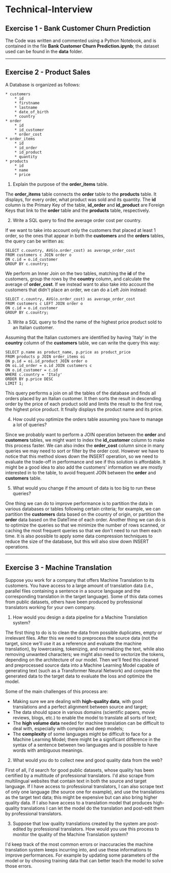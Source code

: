 # Technical-Interview

## Exercise 1 - Bank Customer Churn Prediction

The Code was written and commented using a Python Notebook, and is contained in the file **Bank Customer Churn Prediction.ipynb**; the dataset used can be found in the **data** folder.

-----------------------------------
## Exercise 2 - Product Sales

A Database is organized as follows:

    * customers
        * id
        * firstname
        * lastname
        * date_of_birth
        * country
    * order 
        * id
        * id_customer
        * order_cost
    * order_items
        * id
        * id_order
        * id_product
        * quantity
    * products
        * id
        * name
        * price

1. Explain the purpose of the **order_items** table.

The **order_items** table connects the **order** table to the **products** table. It displays, for every order, what product was sold and its quantity. The **id** column is the Primary Key of the table, **id_order** and **id_product** are Foreign Keys that link to the **order** table and the **products** table, respectively.

2. Write a SQL query to find the average order cost per country.

If we want to take into account only the customers that placed at least 1 order, so the ones that appear in both the **customers** and the **orders** tables, the query can be written as:

```
SELECT c.country, AVG(o.order_cost) as average_order_cost
FROM customers c JOIN order o
ON c.id = o.id_customer
GROUP BY c.country;
```

We perform an Inner Join on the two tables, matching the **id** of the customers, group the rows by the **country** column, and calculate the average of **order_cost**. 
If we instead want to also take into account the customers that didn't place an order, we can do a Left Join instead:

```
SELECT c.country, AVG(o.order_cost) as average_order_cost
FROM customers c LEFT JOIN order o
ON c.id = o.id_customer
GROUP BY c.country;
```

3. Write a SQL query to find the name of the highest price product sold to an Italian customer.

Assuming that the Italian customers are identified by having 'Italy' in the **country** column of the **customers** table, we can write the query this way:

```
SELECT p.name as product_name, p.price as product_price
FROM products p JOIN order_items oi 
ON p.id = oi.id_product JOIN order o 
ON oi.id_order = o.id JOIN customers c
ON o.id_customer = c.id
WHERE c.country = 'Italy'
ORDER BY p.price DESC
LIMIT 1;
```

This query performs a join on all the tables of the database and finds all orders placed by an Italian customer. It then sorts the result in descending order by the price of each product sold and limits the result to the first row, the highest price product. It finally displays the product name and its price.


4. How could you optimize the orders table assuming you have to manage a lot of queries?

Since we probably want to perform a JOIN operation between the **order** and **customers** tables, we might want to index the **id_customer** column to make this process faster. We can also index the **order_cost** column since in many queries we may need to sort or filter by the order cost. However we have to notice that this method slows down the INSERT operation, so we need to evaluate the trade-off in performance and see if this solution is affordable.
It might be a good idea to also add the customers' information we are mostly interested in to the table, to avoid frequent JOIN between the **order** and **customers** table. 

5. What would you change if the amount of data is too big to run these queries?

One thing we can do to improve performance is to partition the data in various databases or tables following certain criteria; for example, we can partition the **customers** data based on the country of origin, or partition the **order** data based on the DateTime of each order. Another thing we can do is to optimize the queries so that we minimize the number of rows scanned, or caching the most frequent queries so that we don't need to run them each time. It is also possible to apply some data compression techniques to reduce the size of the database, but this will also slow down INSERT operations.

---------------------------

## Exercise 3 - Machine Translation

Suppose you work for a company that offers Machine Translation to its customers.
You have access to a large amount of translation data (i.e., parallel files containing a sentence in a source language and the corresponding translation in the target language). Some of this data comes from public datasets, others have been produced by professional translators working for your own company.

1. How would you design a data pipeline for a Machine Translation system?

The first thing to do is to clean the data from possible duplicates, empty or irrelevant files. 
After this we need to preprocess the source data (not the target, since we'll use it as a reference and evaluate the machine translation), by lowercasing, tokenizing, and normalizing the text, while also removing unwanted characters; we might also need to vectorize the tokens, depending on the architecture of our model.
Then we'll feed this cleaned and preprocessed source data into a Machine Learning Model capable of generating text (such as a Transformer Neural Network) and compare the generated data to the target data to evaluate the loss and optimize the model.

Some of the main challenges of this process are:
* Making sure we are dealing with **high-quality data**, with good translations and a perfect alignment between source and target;
* The data should space in various domains (scientific papers, movie reviews, blogs, etc.) to enable the model to translate all sorts of text;
* The **high volume data** needed for machine translation can be difficult to deal with, especially with complex and deep models;
* The **complexity** of some languages might be difficult to face for a Machine Learning Model; there might be a significant difference in the syntax of a sentence between two languages and is possible to have words with ambiguous meanings.


2. What would you do to collect new and good quality data from the web?

First of all, I'd search for good public datasets, whose quality has been certified by a multitude of professional translators. I'd also scrape from multilingual websites that contain text in both the source and target language. If I have access to professional translators, I can also scrape text of only one language (the source one for example), and use the translations as the target text data; this might be expensive but can also bring higher quality data. If I also have access to a translation model that produces high-quality translations
I can let the model do the translation and post-edit them by professional translators.

3. Suppose that low quality translations created by the system are post-edited by professional translators. How would you use this process to monitor the quality of the Machine Translation system?

I'd keep track of the most common errors or inaccuracies the machine translation system keeps incurring into, and use these informations to improve performances. For example by updating some parameters of the model or by choosing training data that can better teach the model to solve those errors.






